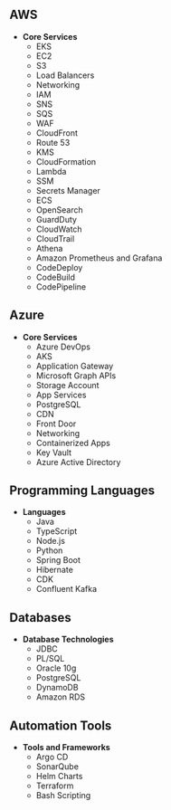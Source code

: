 ## AWS
- **Core Services**
  - EKS
  - EC2
  - S3
  - Load Balancers
  - Networking
  - IAM
  - SNS
  - SQS
  - WAF
  - CloudFront
  - Route 53
  - KMS
  - CloudFormation
  - Lambda
  - SSM
  - Secrets Manager
  - ECS
  - OpenSearch
  - GuardDuty
  - CloudWatch
  - CloudTrail
  - Athena
  - Amazon Prometheus and Grafana
  - CodeDeploy
  - CodeBuild
  - CodePipeline

## Azure
- **Core Services**
  - Azure DevOps
  - AKS
  - Application Gateway
  - Microsoft Graph APIs
  - Storage Account
  - App Services
  - PostgreSQL
  - CDN
  - Front Door
  - Networking
  - Containerized Apps
  - Key Vault
  - Azure Active Directory

## Programming Languages
- **Languages**
  - Java
  - TypeScript
  - Node.js
  - Python
  - Spring Boot
  - Hibernate
  - CDK
  - Confluent Kafka

## Databases
- **Database Technologies**
  - JDBC
  - PL/SQL
  - Oracle 10g
  - PostgreSQL
  - DynamoDB
  - Amazon RDS

## Automation Tools
- **Tools and Frameworks**
  - Argo CD
  - SonarQube
  - Helm Charts
  - Terraform
  - Bash Scripting